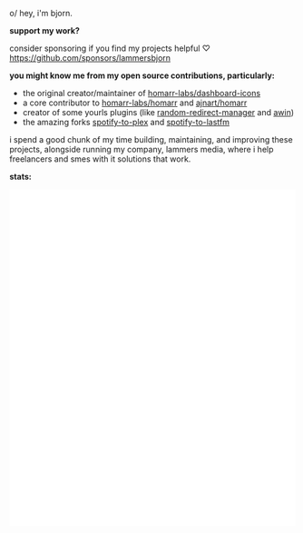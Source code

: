 o/ hey, i'm bjorn.

**support my work?**

consider sponsoring if you find my projects helpful ♡
<br />https://github.com/sponsors/lammersbjorn

**you might know me from my open source contributions, particularly:**

* the original creator/maintainer of [homarr-labs/dashboard-icons](https://github.com/homarr-labs/dashboard-icons)
* a core contributor to [homarr-labs/homarr](https://github.com/homarr-labs/homarr) and [ajnart/homarr](https://github.com/ajnart/homarr)
* creator of some yourls plugins (like [random-redirect-manager](https://github.com/lammersbjorn/YOURLS-Random-Redirect-Manager) and [awin](https://github.com/lammersbjorn/YOURLS-Awin))
* the amazing forks [spotify-to-plex](https://github.com/lammersbjorn/spotify-to-plex) and [spotify-to-lastfm](https://github.com/lammersbjorn/spotify-to-lastfm)

i spend a good chunk of my time building, maintaining, and improving these projects, alongside running my company, lammers media, where i help freelancers and smes with it solutions that work.

**stats:**

![metrics](https://github.com/lammersbjorn/lammersbjorn/blob/master/github-metrics.svg)
